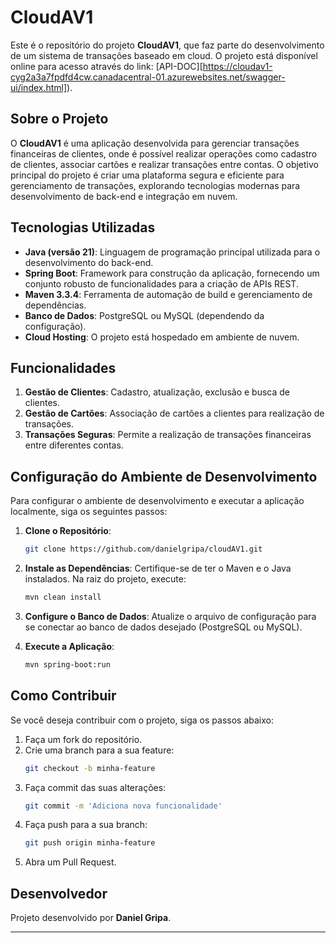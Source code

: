 # CloudAV1

Este é o repositório do projeto **CloudAV1**, que faz parte do desenvolvimento de um sistema de transações baseado em cloud. O projeto está disponível online para acesso através do link: [API-DOC][https://cloudav1-cyg2a3a7fpdfd4cw.canadacentral-01.azurewebsites.net/swagger-ui/index.html]).

## Sobre o Projeto

O **CloudAV1** é uma aplicação desenvolvida para gerenciar transações financeiras de clientes, onde é possível realizar operações como cadastro de clientes, associar cartões e realizar transações entre contas. O objetivo principal do projeto é criar uma plataforma segura e eficiente para gerenciamento de transações, explorando tecnologias modernas para desenvolvimento de back-end e integração em nuvem.

## Tecnologias Utilizadas

- **Java (versão 21)**: Linguagem de programação principal utilizada para o desenvolvimento do back-end.
- **Spring Boot**: Framework para construção da aplicação, fornecendo um conjunto robusto de funcionalidades para a criação de APIs REST.
- **Maven 3.3.4**: Ferramenta de automação de build e gerenciamento de dependências.
- **Banco de Dados**: PostgreSQL ou MySQL (dependendo da configuração).
- **Cloud Hosting**: O projeto está hospedado em ambiente de nuvem.

## Funcionalidades

1. **Gestão de Clientes**: Cadastro, atualização, exclusão e busca de clientes.
2. **Gestão de Cartões**: Associação de cartões a clientes para realização de transações.
3. **Transações Seguras**: Permite a realização de transações financeiras entre diferentes contas.

## Configuração do Ambiente de Desenvolvimento

Para configurar o ambiente de desenvolvimento e executar a aplicação localmente, siga os seguintes passos:

1. **Clone o Repositório**:
   ```bash
   git clone https://github.com/danielgripa/cloudAV1.git
   ```

2. **Instale as Dependências**:
   Certifique-se de ter o Maven e o Java instalados. Na raiz do projeto, execute:
   ```bash
   mvn clean install
   ```

3. **Configure o Banco de Dados**:
   Atualize o arquivo de configuração para se conectar ao banco de dados desejado (PostgreSQL ou MySQL).

4. **Execute a Aplicação**:
   ```bash
   mvn spring-boot:run
   ```

## Como Contribuir

Se você deseja contribuir com o projeto, siga os passos abaixo:

1. Faça um fork do repositório.
2. Crie uma branch para a sua feature:
   ```bash
   git checkout -b minha-feature
   ```
3. Faça commit das suas alterações:
   ```bash
   git commit -m 'Adiciona nova funcionalidade'
   ```
4. Faça push para a sua branch:
   ```bash
   git push origin minha-feature
   ```
5. Abra um Pull Request.

## Desenvolvedor

Projeto desenvolvido por **Daniel Gripa**.


---

